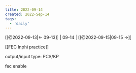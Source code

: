 ```yaml
---
title: 2022-09-14
created: 2022-Sep-14
tags:
  - 'daily'
---
```


[[@2022-09-13|<- 09-13]] | 09-14 | [[@2022-09-15|09-15 ->]]



[[FEC Inphi practice]]

output/input type: PCS/KP

fec enable


